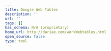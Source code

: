 ```yaml
---
title: Google Web Tables
description: ''
url: ''
tags: []
has_schema: N/A (proprietary)
home_url: http://dariae.com/workWebtables.html
open_source: false
type: tool
---
```

